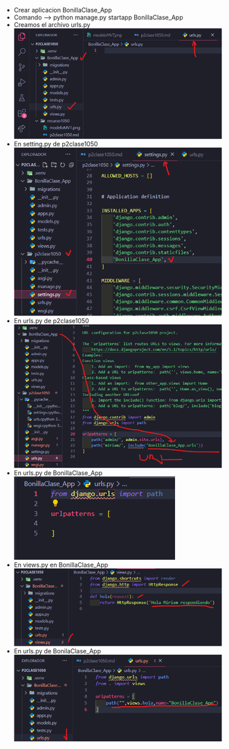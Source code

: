 - Crear aplicacion BonillaClase_App
- Comando --> python manage.py startapp BonillaClase_App
- Creamos el archivo urls.py
![alt text](image.png)
- En setting.py de p2clase1050
![alt text](image-1.png)
- En urls.py de p2clase1050
![alt text](image-2.png)
- En urls.py de BonillaClase_App
![alt text](image-3.png)
- En views.py en BonillaClase_App
![alt text](image-4.png)
- En urls.py de BonilaClase_App
![alt text](image-5.png)